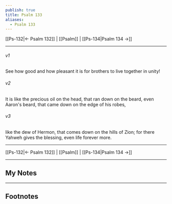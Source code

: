 ```yaml
---
publish: true
title: Psalm 133
aliases:
  - Psalm 133
---
```


[[Ps-132|← Psalm 132]] | [[Psalm]] | [[Ps-134|Psalm 134 →]]
***



###### v1 
See how good and how pleasant it is for brothers to live together in unity! 

###### v2 
It is like the precious oil on the head, that ran down on the beard, even Aaron's beard, that came down on the edge of his robes, 

###### v3 
like the dew of Hermon, that comes down on the hills of Zion; for there Yahweh gives the blessing, even life forever more.

***
[[Ps-132|← Psalm 132]] | [[Psalm]] | [[Ps-134|Psalm 134 →]]

---
## My Notes

---
## Footnotes